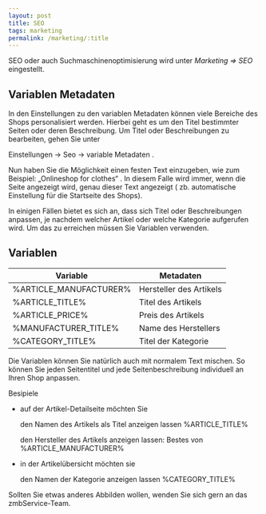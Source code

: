 ```yaml
---
layout: post
title: SEO
tags: marketing
permalink: /marketing/:title
---
```


SEO oder auch Suchmaschinenoptimisierung wird unter *Marketing => SEO* eingestellt.

## Variablen Metadaten

In den Einstellungen zu den variablen Metadaten können viele Bereiche des Shops personalisiert werden. Hierbei geht es um den Titel bestimmter Seiten oder deren Beschreibung.
Um Titel oder Beschreibungen zu bearbeiten, gehen Sie unter

Einstellungen → Seo → variable Metadaten .

Nun haben Sie die Möglichkeit einen festen Text einzugeben, wie zum Beispiel: „Onlineshop for clothes“ . In diesem Falle wird immer, wenn die Seite angezeigt wird, genau dieser Text angezeigt ( zb. automatische Einstellung für die Startseite des Shops).

In einigen Fällen bietet es sich an, dass sich Titel oder Beschreibungen anpassen, je nachdem welcher Artikel oder welche Kategorie aufgerufen wird. Um das zu erreichen müssen Sie Variablen verwenden.

## Variablen

<table class="table">
  <thead>
    <tr>
      <th>Variable</th>
      <th>Metadaten</th>
    </tr>
  </thead>
  <tbody>
    <tr>
      <td>%ARTICLE_MANUFACTURER%</td>
      <td>Hersteller des Artikels</td>
    </tr>
    <tr>
      <td>%ARTICLE_TITLE%</td>
      <td>Titel des Artikels</td>
    </tr>
    <tr>
      <td>%ARTICLE_PRICE%</td>
      <td>Preis des Artikels</td>
    </tr>
    <tr>
      <td>%MANUFACTURER_TITLE%</td>
      <td>Name des Herstellers</td>
    </tr>
    <tr>
      <td>%CATEGORY_TITLE%</td>
      <td>Titel der Kategorie</td>
    </tr>
  </tbody>
</table>

Die Variablen können Sie natürlich auch mit normalem Text mischen. So können Sie jeden Seitentitel und jede Seitenbeschreibung individuell an Ihren Shop anpassen.


Besipiele

+ auf der Artikel-Detailseite möchten Sie

   den Namen des Artikels als Titel anzeigen lassen
       %ARTICLE_TITLE%

   den Hersteller des Artikels anzeigen lassen:
       Bestes von %ARTICLE_MANUFACTURER%


+ in der Artikelübersicht möchten sie

   den Namen der Kategorie anzeigen lassen
       %CATEGORY_TITLE%

Sollten Sie etwas anderes Abbilden wollen, wenden Sie sich gern an das zmbService-Team.
